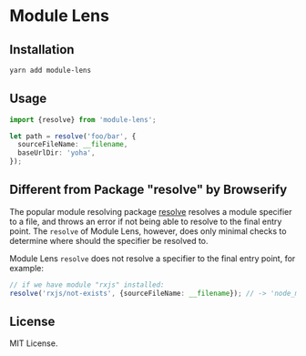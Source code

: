 # Module Lens

## Installation

```sh
yarn add module-lens
```

## Usage

```ts
import {resolve} from 'module-lens';

let path = resolve('foo/bar', {
  sourceFileName: __filename,
  baseUrlDir: 'yoha',
});
```

## Different from Package "resolve" by Browserify

The popular module resolving package [resolve](https://www.npmjs.com/package/resolve) resolves a module specifier to a file, and throws an error if not being able to resolve to the final entry point. The `resolve` of Module Lens, however, does only minimal checks to determine where should the specifier be resolved to.

Module Lens `resolve` does not resolve a specifier to the final entry point, for example:

```ts
// if we have module "rxjs" installed:
resolve('rxjs/not-exists', {sourceFileName: __filename}); // -> 'node_modules/rxjs/not-exists'
```

## License

MIT License.
